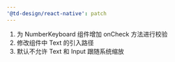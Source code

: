 ```yaml
---
'@td-design/react-native': patch
---
```


1. 为 NumberKeyboard 组件增加 onCheck 方法进行校验 
2. 修改组件中 Text 的引入路径 
3. 默认不允许 Text 和 Input 跟随系统缩放
